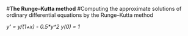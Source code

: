 #**The Runge–Kutta method**
#Computing the approximate solutions of ordinary differential equations by the Runge–Kutta method 

_y' = y/(1+x) - 0.5*y^2_
_y(0) = 1_

